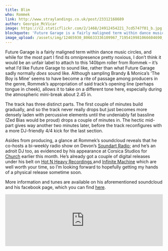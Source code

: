 ```yaml
---
title: Blim
who: Rommek
link: http://www.straylandings.co.uk/post/23312168689
author: Georgie_McVicar
image: https://c2.staticflickr.com/2/1468/24912454221_7cd5747f01_b.jpg
blockquote: 'Future Garage is a fairly maligned term within dance music circles, and while for the most part I find its omnipresence pretty noxious, I don’t think it would be an unfair label to attach to this 140bpm roller from Rommek – it’s what I’d like Future Garage to sound like, rather than what Future Garage sadly normally _does_ sound like. Although sampling Brandy & Monica’s ‘The Boy is Mine’ seems to have become a rite of passage among producers in the genre, Rommek’s appropriation of said track’s opening line (perhaps tongue in cheek), allows it to take on a different tone here, especially during the atmospheric mini-break about 2.45 in.'
image_upload: /assets/img/12465930_806633336109967_7195419981066604690_o (1).jpg
---
```

Future Garage is a fairly maligned term within dance music circles, and while for the most part I find its omnipresence pretty noxious, I don’t think it would be an unfair label to attach to this 140bpm roller from Rommek – it’s what I’d like Future Garage to sound like, rather than what Future Garage sadly normally _does_ sound like. Although sampling Brandy & Monica’s ‘The Boy is Mine’ seems to have become a rite of passage among producers in the genre, Rommek’s appropriation of said track’s opening line (perhaps tongue in cheek), allows it to take on a different tone here, especially during the atmospheric mini-break about 2.45 in.

The track has three distinct parts. The first couple of minutes build gradually, and so the track never really drops but just becomes more densely laden with percussive elements until the undeniably fat bassline (Zed Bias would be proud) drops a couple of minutes in. The hectic mid-part gives way another two minutes later, before the track reconfigures with a more DJ-friendly 4/4 kick for the last section.

Asides from producing, a glance at Rommek’s soundcloud reveals that he co-hosts a bi-weekly radio show on Devon’s [Soundart Radio](http://www.soundartradio.org.uk/); and he’s an adroit DJ too, as evidenced by his appearance at Corsica Studios for [Church](http://www.facebook.com/churchofficial) earlier this month. He’s already got a couple of digital releases under his belt on [Hot N Heavy Recordings ](http://soundcloud.com/hotnheavyrecordings)and [Infinite Machine](http://soundcloud.com/infinite-machine) which are well worth your time, so I’m looking forward to hopefully getting my hands of a physical release sometime soon.

More information and tunes are available on his aforementioned soundcloud and his facebook page, which you can find [here](http://www.facebook.com/rommeksounds).

<iframe frameborder="no" height="166" scrolling="no" src="http://w.soundcloud.com/player/?url=http%3A%2F%2Fapi.soundcloud.com%2Ftracks%2F42741455&show_artwork=true" width="100%"></iframe>